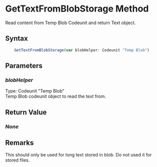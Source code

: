# GetTextFromBlobStorage Method
Read content from Temp Blob Codeunit and return Text object.

## Syntax
```javascript
	GetTextFromBlobStorage(var blobHelper: Codeunit "Temp Blob")
```

## Parameters
### *blobHelper*
Type: Codeunit "Temp Blob"<br/>
Temp Blob codeunit object to read the text from.

## Return Value
### *None*

## Remarks
This should only be used for long text stored in blob. Do not used it for stored files.
